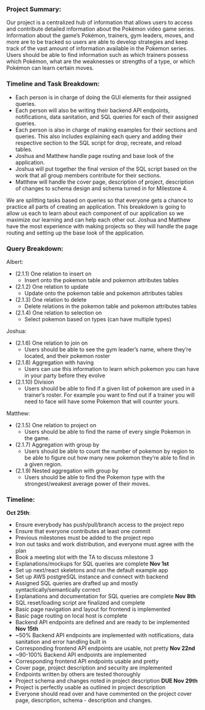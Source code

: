 
### Project Summary:
Our project is a centralized hub of information that allows users to access and contribute
detailed information about the Pokémon video game series. Information about the game’s
Pokémon, trainers, gym leaders, moves, and more are to be tracked so users are able to
develop strategies and keep track of the vast amount of information available in the Pokemon series.
Users should be able to find information such as which trainers possess which Pokémon, what are
the weaknesses or strengths of a type, or which Pokémon can learn certain moves.

### Timeline and Task Breakdown: 
- Each person is in charge of doing the GUI elements for their assigned queries. 
- Each person will also be writing their backend API endpoints, notifications, data sanitation, and SQL queries for each of their assigned queries.
- Each person is also in charge of making examples for their sections and queries. This also includes explaining each query and adding their respective section to the SQL script for drop, recreate, and reload tables.
- Joshua and Matthew handle page routing and base look of the application. 
- Joshua will put together the final version of the SQL script based on the work that all group members contribute for their sections.
- Matthew will handle the cover page, description of project, description of changes to schema design and schema turned in for Milestone 4.

We are splitting tasks based on queries so that everyone gets a chance to practice all parts of creating an application. This breakdown is going to allow us each to learn about each component of our application so we maximize our learning and can help each other out. Joshua and Matthew have the most experience with making projects so they will handle the page routing and setting up the base look of the application. 

### Query Breakdown:
Albert: 
- (2.1.1) One relation to insert on
  - Insert onto the pokemon table and pokemon attributes tables
- (2.1.2) One relation to update
  - Update onto the pokemon table and pokemon attributes tables
- (2.1.3) One relation to delete
  - Delete relations in the pokemon table and pokemon attributes tables
- (2.1.4) One relation to selection on
  - Select pokemon based on types (can have multiple types)

Joshua: 
- (2.1.6) One relation to join on
  - Users should be able to see the gym leader’s name, where they’re located, and their pokemon roster
- (2.1.8) Aggregation with having
  - Users can use this information to learn which pokemon you can have in your party before they evolve
- (2.1.10) Division
  - Users should be able to find if a given list of pokemon are used in a trainer’s roster. For example you want to find out if a trainer you will need to face will have some Pokemon that will counter yours.

Matthew: 
- (2.1.5) One relation to project on
  - Users should be able to find the name of every single Pokemon in the game.
- (2.1.7) Aggregation with group by
  - Users should be able to count the number of pokemon by region to be able to figure out how many new pokemon they’re able to find in a given region.
- (2.1.9) Nested aggregation with group by
  - Users should be able to find the Pokemon type with the strongest/weakest average power of their moves.

### Timeline:
**Oct 25th**:
- Ensure everybody has push/pull/branch access to the project repo
- Ensure that everyone contributes at least one commit
- Previous milestones must be added to the project repo
- Iron out tasks and work distribution, and everyone must agree with the plan
- Book a meeting slot with the TA to discuss milestone 3
- Explanations/mockups for SQL queries are complete
**Nov 1st**
- Set up next/react skeletons and run the default example app
- Set up AWS postgreSQL instance and connect with backend
- Assigned SQL queries are drafted up and mostly syntactically/semantically correct
- Explanations and documentation for SQL queries are complete
**Nov 8th**
- SQL reset/loading script are finalized and complete
- Basic page navigation and layout for frontend is implemented
- Basic page routing on local host is complete
- Backend API endpoints are defined and are ready to be implemented
**Nov 15th**
- ~50% Backend API endpoints are implemented with notifications, data sanitation and error handling built in
- Corresponding frontend API endpoints are usable, not pretty
**Nov 22nd**
- ~90-100% Backend API endpoints are implemented
- Corresponding frontend API endpoints usable and pretty
- Cover page, project description and security are implemented
- Endpoints written by others are tested thoroughly
- Project schema and changes noted in project description
**DUE Nov 29th**
- Project is perfectly usable as outlined in project description
- Everyone should read over and have commented on the project cover page, description, schema - description and changes.
